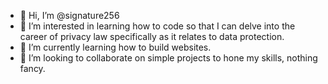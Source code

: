 - 👋 Hi, I’m @signature256
- 👀 I’m interested in learning how to code so that I can delve into the career of privacy law specifically as it relates to data protection.
- 🌱 I’m currently learning how to build websites.
- 💞️ I’m looking to collaborate on simple projects to hone my skills, nothing fancy.

<!---
signature256/signature256 is a ✨ special ✨ repository because its `README.md` (this file) appears on your GitHub profile.
You can click the Preview link to take a look at your changes.
--->
